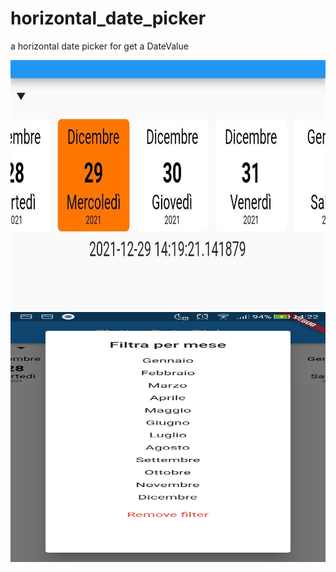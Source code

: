 # horizontal_date_picker
a horizontal date picker for get a DateValue


<img src="https://raw.githubusercontent.com/Karak002/horizontal_date_picker/main/Screenshot/WhatsApp%20Image%202021-12-29%20at%2014.22.33.jpeg" data-canonical-src="https://gyazo.com/eb5c5741b6a9a16c692170a41a49c858.png" width="600" height="400" />



<img src="https://raw.githubusercontent.com/Karak002/horizontal_date_picker/main/Screenshot/WhatsApp%20Image%202021-12-29%20at%2014.22.33%20(1).jpeg" width="600" height="400" />

